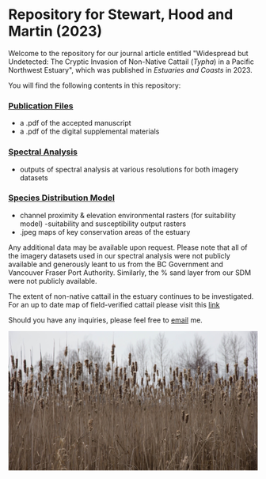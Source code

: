 # Repository for Stewart, Hood and Martin (2023)

Welcome to the repository for our journal article entitled "Widespread but Undetected: The Cryptic Invasion of Non-Native Cattail (<i>Typha</i>) in a Pacific Northwest Estuary", which was published in <i>Estuaries and Coasts</i> in 2023. 

You will find the following contents in this repository:

### [Publication Files](https://github.com/asarum-ecological/2023_UndetectedTypha/tree/main/Publication%20Files)
  - a .pdf of the accepted manuscript
  - a .pdf of the digital supplemental materials 

### [Spectral Analysis](https://github.com/asarum-ecological/2023_UndetectedTypha/tree/main/Spectral%20Analysis%20)
  - outputs of spectral analysis at various resolutions for both imagery datasets
  
### [Species Distribution Model](https://github.com/asarum-ecological/2023_UndetectedTypha/tree/main/Species%20Distribution%20Model)
  - channel proximity & elevation environmental rasters (for suitability model)
  -suitability and susceptibility output rasters
  - .jpeg maps of key conservation areas of the estuary

Any additional data may be available upon request. Please note that all of the imagery datasets used in our spectral analysis were not publicly available and generously leant to us from the BC Government and Vancouver Fraser Port Authority. Similarly, the % sand layer from our SDM were not publicly available. 

The extent of non-native cattail in the estuary continues to be investigated. For an up to date map of field-verified cattail please visit this [link](https://www.google.com/maps/d/u/0/edit?mid=1Gxm6n921sl6ph-dF6LTEKDhTrqaUaCoK&ll=49.137229809022216%2C-123.15205739999999&z=11)

Should you have any inquiries, please feel free to [email](mailto:daniel.stewart@asarum.org) me.

![Cattail](https://github.com/asarum-ecological/2023_UndetectedTypha/blob/dfb56f3a7f43b333ca2b0fcd1f4dd50c7d2e5069/README_PIC.jpg)
